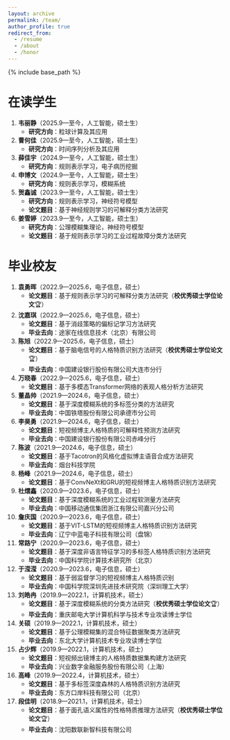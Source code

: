 ```yaml
---
layout: archive
permalink: /team/
author_profile: true
redirect_from:
  - /resume
  - /about
  - /honor
---
```


{% include base_path %}

在读学生
=
1. **韦丽静**（2025.9—至今，人工智能，硕士生）
    - **研究方向**：粒球计算及其应用
2. **曹何佳**（2025.9—至今，人工智能，硕士生）
    - **研究方向**：时间序列分析及其应用
4. **薛佳宇**（2024.9—至今，人工智能，硕士生）
    - **研究方向**：规则表示学习，电子病历挖掘
5. **申博文**（2024.9—至今，人工智能，硕士生）
    - **研究方向**：规则表示学习，模糊系统
6. **贺鑫诚**（2023.9—至今，人工智能，硕士生）
    - **研究方向**：规则表示学习，神经符号模型
    - **论文题目**：基于神经规则学习的可解释分类方法研究
7. **姜雪婷**（2023.9—至今，人工智能，硕士生）
    - **研究方向**：公理模糊集理论，神经符号模型
    - **论文题目**：基于规则表示学习的工业过程故障分类方法研究

毕业校友
=
1. **袁勇晖**（2022.9—2025.6，电子信息，硕士）
    - **论文题目**：基于规则表示学习的可解释分类方法研究（**校优秀硕士学位论文**:trophy:）
2. **沈嘉琪**（2022.9—2025.6，电子信息，硕士）
    - **论文题目**：基于消歧策略的偏标记学习方法研究
    - **毕业去向**：途家在线信息技术（北京）有限公司
3. **陈旭**（2022.9—2025.6，电子信息，硕士）
    - **论文题目**：基于脑电信号的人格特质识别方法研究（**校优秀硕士学位论文**:trophy:）
    - **毕业去向**：中国建设银行股份有限公司大连市分行
4. **万晓春**（2022.9—2025.6，电子信息，硕士）
    - **论文题目**：基于多模态Transformer网络的表观人格分析方法研究
5. **董晶帅**（2021.9—2024.6，电子信息，硕士）
    - **论文题目**：基于深度模糊系统的多标签分类的方法研究
    - **毕业去向**：中国铁塔股份有限公司承德市分公司
6. **李昊勇**（2021.9—2024.6，电子信息，硕士）
    - **论文题目**：短视频博主人格特质的可解释性预测方法研究
    - **毕业去向**：中国建设银行股份有限公司赤峰分行
7. **陈波**（2021.9—2024.6，电子信息，硕士）
    - **论文题目**：基于Tacotron的风格化虚拟博主语音合成方法研究
    - **毕业去向**：烟台科技学院
8. **杨峰**（2021.9—2024.6，电子信息，硕士）
    - **论文题目**：基于ConvNeXt和GRU的短视频博主人格特质识别方法研究
9. **杜熠鑫**（2020.9—2023.6，电子信息，硕士）
    - **论文题目**：基于深度模糊系统的工业过程软测量方法研究
    - **毕业去向**：中国移动通信集团浙江有限公司嘉兴分公司
10. **詹庆国**（2020.9—2023.6，电子信息，硕士）
    - **论文题目**：基于VIT-LSTM的短视频博主人格特质识别方法研究
    - **毕业去向**：辽宁中蓝电子科技有限公司（盘锦）
11. **常路宁**（2020.9—2023.6，电子信息，硕士）
    - **论文题目**：基于深度非语言特征学习的多标签人格特质识别方法研究
    - **毕业去向**：中国科学院计算技术研究所（北京）
12. **于滢滢**（2020.9—2023.6，电子信息，硕士）
    - **论文题目**：基于弱监督学习的短视频博主人格特质识别
    - **毕业去向**：中国科学院深圳先进技术研究院（深圳理工大学）
13. **刘皓冉**（2019.9—2022.1，计算机技术，硕士）
    - **论文题目**：基于深度模糊系统的分类方法研究（**校优秀硕士学位论文**:trophy:）
    - **毕业去向**：重庆邮电大学计算机科学与技术专业攻读博士学位
14. **关硕**（2019.9—2022.1，计算机技术，硕士）
    - **论文题目**：基于公理模糊集的混合特征数据聚类方法研究
    - **毕业去向**：东北大学计算机技术专业攻读博士学位
15. **占少辉**（2019.9—2022.1，计算机技术，硕士）
    - **论文题目**：短视频出镜博主的人格特质数据集构建方法研究
    - **毕业去向**：兴业数字金融服务股份有限公司（上海）
16. **高峰**（2019.9—2022.4，计算机技术，硕士）
    - **论文题目**：基于多标签深度森林的人格特质识别方法研究
    - **毕业去向**：东方口岸科技有限公司（北京）
17. **段佳明**（2018.9—2021.1，计算机技术，硕士）
    - **论文题目**：基于面孔语义属性的性格特质推理方法研究（**校优秀硕士学位论文**:trophy:）
    - **毕业去向**：沈阳数联新智科技有限公司
